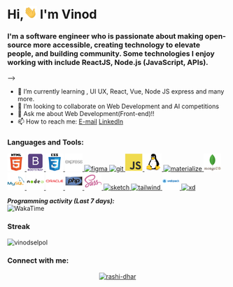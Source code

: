 

<h1 align="left">Hi,<img src="https://raw.githubusercontent.com/ABSphreak/ABSphreak/master/gifs/Hi.gif" width="30px" /> I'm Vinod</h1>
<h3 align="left"> I'm a software engineer who is passionate about making open-source more accessible, creating technology to elevate people, and building community. Some technologies I enjoy working with include ReactJS, Node.js (JavaScript, APIs). </h3>

<!-- <p align="left"> <img src="https://komarev.com/ghpvc/?username=Rashi1997&label=Profile%20views&color=0e75b6&style=flat" alt="" /> </p> -->

<!-- Here are some ideas to get you started:
--> -->

<!-- - 😻 I recently won the coderHack competition !.
- 🔭 I’m currently exploring AI and Web-Development, looking for opportunities to contribute to open source -->
- 🌱 I’m currently learning , UI UX, React, Vue, Node JS express and many more.
- 👯 I’m looking to collaborate on Web Development and AI competitions
- 💬 Ask me about Web Development(Front-end)!!
- 📫 How to reach me: [E-mail](mailto:vinodselpol@gmail.com?subject=[GitHub]%20Source%20Readme) [LinkedIn](https://www.linkedin.com/in/vinod-selpol/)

<h3 align="left">Languages and Tools:</h3>
<p align="left"> <a href="https://www.w3.org/html/" target="_blank"> <img src="https://raw.githubusercontent.com/devicons/devicon/master/icons/html5/html5-original-wordmark.svg" alt="html5" width="40" height="40"/> </a> <a href="https://getbootstrap.com" target="_blank"> <img src="https://raw.githubusercontent.com/devicons/devicon/master/icons/bootstrap/bootstrap-plain-wordmark.svg" alt="bootstrap" width="40" height="40"/> </a> <a href="https://www.w3schools.com/css/" target="_blank"> <img src="https://raw.githubusercontent.com/devicons/devicon/master/icons/css3/css3-original-wordmark.svg" alt="css3" width="40" height="40"/> </a> <a href="https://expressjs.com" target="_blank"> <img src="https://raw.githubusercontent.com/devicons/devicon/master/icons/express/express-original-wordmark.svg" alt="express" width="40" height="40"/> </a> <a href="https://www.figma.com/" target="_blank"> <img src="https://www.vectorlogo.zone/logos/figma/figma-icon.svg" alt="figma" width="40" height="40"/> </a> </a> <a href="https://git-scm.com/" target="_blank"> <img src="https://www.vectorlogo.zone/logos/git-scm/git-scm-icon.svg" alt="git" width="40" height="40"/> </a>  <a href="https://developer.mozilla.org/en-US/docs/Web/JavaScript" target="_blank"> <img src="https://raw.githubusercontent.com/devicons/devicon/master/icons/javascript/javascript-original.svg" alt="javascript" width="40" height="40"/> </a> <a href="https://www.linux.org/" target="_blank"> <img src="https://raw.githubusercontent.com/devicons/devicon/master/icons/linux/linux-original.svg" alt="linux" width="40" height="40"/> </a> <a href="https://materializecss.com/" target="_blank"> <img src="https://raw.githubusercontent.com/prplx/svg-logos/5585531d45d294869c4eaab4d7cf2e9c167710a9/svg/materialize.svg" alt="materialize" width="40" height="40"/> </a> <a href="https://www.mongodb.com/" target="_blank"> <img src="https://raw.githubusercontent.com/devicons/devicon/master/icons/mongodb/mongodb-original-wordmark.svg" alt="mongodb" width="40" height="40"/> </a> <a href="https://www.mysql.com/" target="_blank"> <img src="https://raw.githubusercontent.com/devicons/devicon/master/icons/mysql/mysql-original-wordmark.svg" alt="mysql" width="40" height="40"/> </a> <a href="https://nodejs.org" target="_blank"> <img src="https://raw.githubusercontent.com/devicons/devicon/master/icons/nodejs/nodejs-original-wordmark.svg" alt="nodejs" width="40" height="40"/> </a> <a href="https://www.oracle.com/" target="_blank"> <img src="https://raw.githubusercontent.com/devicons/devicon/master/icons/oracle/oracle-original.svg" alt="oracle" width="40" height="40"/> </a> <a href="https://www.php.net" target="_blank"> <img src="https://raw.githubusercontent.com/devicons/devicon/master/icons/php/php-original.svg" alt="php" width="40" height="40"/> <a href="https://sass-lang.com" target="_blank"> <img src="https://raw.githubusercontent.com/devicons/devicon/master/icons/sass/sass-original.svg" alt="sass" width="40" height="40"/> </a> <a href="https://www.sketch.com/" target="_blank"> <img src="https://www.vectorlogo.zone/logos/sketchapp/sketchapp-icon.svg" alt="sketch" width="40" height="40"/> </a> <a href="https://tailwindcss.com/" target="_blank"> <img src="https://www.vectorlogo.zone/logos/tailwindcss/tailwindcss-icon.svg" alt="tailwind" width="40" height="40"/> </a> <a href="https://webpack.js.org" target="_blank"> <img src="https://raw.githubusercontent.com/devicons/devicon/d00d0969292a6569d45b06d3f350f463a0107b0d/icons/webpack/webpack-original-wordmark.svg" alt="webpack" width="40" height="40"/> </a> <a href="https://www.adobe.com/products/xd.html" target="_blank"> <img src="https://cdn.worldvectorlogo.com/logos/adobe-xd.svg" alt="xd" width="40" height="40"/> </a> </p>

<!-- <h3 align="left">Github Stats </h3>
<p>&nbsp;<img align="center" src="https://github-readme-stats.vercel.app/api?username=vinodselpol&show_icons=true&locale=en" alt="vinodselpol" /></p> -->

<b><em>Programming activity (Last 7 days):</em></b> <br/>
    <img src="https://github-readme-stats.vercel.app/api/wakatime?username=vinodkrishnaselpol" alt="WakaTime" />
  </p>
</div>
<h3 align="left">Streak</h3>
<p><img align="center" src="https://github-readme-streak-stats.herokuapp.com/?user=vinodselpol&" alt="vinodselpol" /></p>

<h3 align="left">Connect with me:</h3>
<p align="center">
<a href="https://www.linkedin.com/in/vinod-selpol/" target="blank"><img align="center" src="https://cdn.jsdelivr.net/npm/simple-icons@3.0.1/icons/linkedin.svg" alt="rashi-dhar" height="30" width="40" /></a>
</p>
